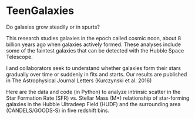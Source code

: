 # TeenGalaxies
Do galaxies grow steadily or in spurts?

This research studies galaxies in the epoch called cosmic noon, about 8 billion years ago when galaxies actively formed.  These analyses include some of the faintest galaxies that can be detected with the Hubble Space Telescope.

I and collaborators seek to understand whether galaxies form their stars gradually over time or suddenly in fits and starts.  Our results are published in The Astrophysical Journal Letters (Kurczynski et al. 2016)

Here are the data and code (in Python) to analyze intrinsic scatter in the Star Formation Rate (SFR) vs. Stellar Mass (M*) relationship of star-forming galaxies in the Hubble Ultradeep Field (HUDF) and the surrounding area (CANDELS/GOODS-S) in five redshift bins.

